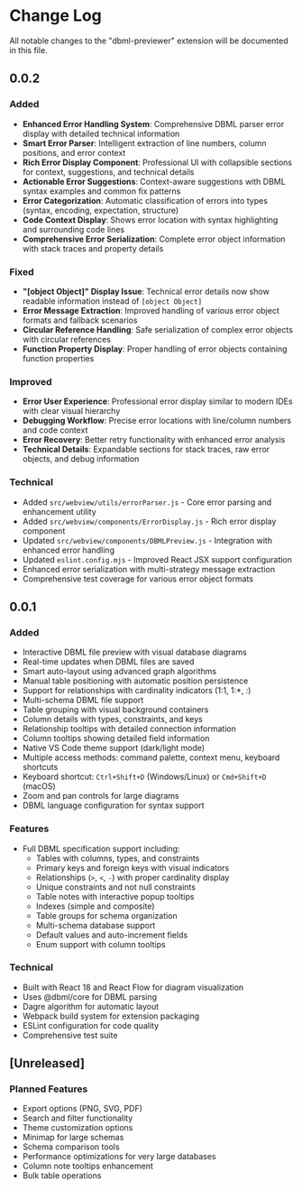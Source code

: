 # Change Log

All notable changes to the "dbml-previewer" extension will be documented in this file.

## 0.0.2

### Added
- **Enhanced Error Handling System**: Comprehensive DBML parser error display with detailed technical information
- **Smart Error Parser**: Intelligent extraction of line numbers, column positions, and error context
- **Rich Error Display Component**: Professional UI with collapsible sections for context, suggestions, and technical details
- **Actionable Error Suggestions**: Context-aware suggestions with DBML syntax examples and common fix patterns
- **Error Categorization**: Automatic classification of errors into types (syntax, encoding, expectation, structure)
- **Code Context Display**: Shows error location with syntax highlighting and surrounding code lines
- **Comprehensive Error Serialization**: Complete error object information with stack traces and property details

### Fixed
- **"[object Object]" Display Issue**: Technical error details now show readable information instead of `[object Object]`
- **Error Message Extraction**: Improved handling of various error object formats and fallback scenarios
- **Circular Reference Handling**: Safe serialization of complex error objects with circular references
- **Function Property Display**: Proper handling of error objects containing function properties

### Improved
- **Error User Experience**: Professional error display similar to modern IDEs with clear visual hierarchy
- **Debugging Workflow**: Precise error locations with line/column numbers and code context
- **Error Recovery**: Better retry functionality with enhanced error analysis
- **Technical Details**: Expandable sections for stack traces, raw error objects, and debug information

### Technical
- Added `src/webview/utils/errorParser.js` - Core error parsing and enhancement utility
- Added `src/webview/components/ErrorDisplay.js` - Rich error display component
- Updated `src/webview/components/DBMLPreview.js` - Integration with enhanced error handling
- Updated `eslint.config.mjs` - Improved React JSX support configuration
- Enhanced error serialization with multi-strategy message extraction
- Comprehensive test coverage for various error object formats

## 0.0.1

### Added
- Interactive DBML file preview with visual database diagrams
- Real-time updates when DBML files are saved
- Smart auto-layout using advanced graph algorithms
- Manual table positioning with automatic position persistence
- Support for relationships with cardinality indicators (1:1, 1:*, *:*)
- Multi-schema DBML file support
- Table grouping with visual background containers
- Column details with types, constraints, and keys
- Relationship tooltips with detailed connection information
- Column tooltips showing detailed field information
- Native VS Code theme support (dark/light mode)
- Multiple access methods: command palette, context menu, keyboard shortcuts
- Keyboard shortcut: `Ctrl+Shift+D` (Windows/Linux) or `Cmd+Shift+D` (macOS)
- Zoom and pan controls for large diagrams
- DBML language configuration for syntax support

### Features
- Full DBML specification support including:
  - Tables with columns, types, and constraints
  - Primary keys and foreign keys with visual indicators
  - Relationships (`>`, `<`, `-`) with proper cardinality display
  - Unique constraints and not null constraints
  - Table notes with interactive popup tooltips
  - Indexes (simple and composite)
  - Table groups for schema organization
  - Multi-schema database support
  - Default values and auto-increment fields
  - Enum support with column tooltips

### Technical
- Built with React 18 and React Flow for diagram visualization
- Uses @dbml/core for DBML parsing
- Dagre algorithm for automatic layout
- Webpack build system for extension packaging
- ESLint configuration for code quality
- Comprehensive test suite

## [Unreleased]

### Planned Features
- Export options (PNG, SVG, PDF)
- Search and filter functionality
- Theme customization options
- Minimap for large schemas
- Schema comparison tools
- Performance optimizations for very large databases
- Column note tooltips enhancement
- Bulk table operations
